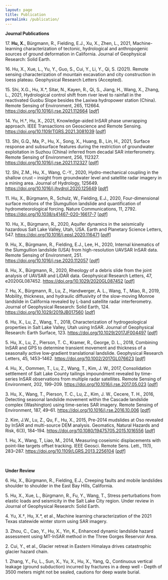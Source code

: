 ```yaml
---
layout: page
title: Publication
permalink: /publication/
---
```

**Journal Publications**

17.&nbsp;<b>Hu, X.</b>, Bürgmann, R., Fielding, E.J., Xu, X., Zhen, L., 2021, Machine-learning characterization of tectonic, hydrological and anthropogenic sources of ground deformation in California. Journal of Geophysical Research: Solid Earth.

16.&nbsp;Hu, X., Xue, L., Yu, Y., Guo, S., Cui, Y., Li, Y., Qi, S. (2021). Remote sensing characterization of mountain excavation and city construction in loess plateau. Geophysical Research Letters (Accepted).

15.&nbsp;Shi, X.G., Hu, X.*, Sitar, N., Kayen, R., Qi, S., Jiang, H., Wang, X., Zhang, L., 2021, Hydrological control shift from river level to rainfall in the reactivated Guobu Slope besides the Laxiwa hydropower station (China). Remote Sensing of Environment, 265, 112664. <a href="https://doi.org/10.1016/j.rse.2021.112664" target="_blank">https://doi.org/10.1016/j.rse.2021.112664</a> <a href="/articles/Hydrological control shift from river level to rainfall.pdf" download>&#91;*pdf*&#93;</a>

14.&nbsp;Yu, H.†, Hu, X., 2021, Knowledge-aided InSAR phase unwrapping approach. IEEE Transactions on Geoscience and Remote Sensing. <a href="https://doi.org/10.1109/TGRS.2021.3081039" target="_blank">https://doi.org/10.1109/TGRS.2021.3081039</a> <a href="/articles/Knowledge-Aided_InSAR_Phase_Unwrapping_Approach.pdf" download>&#91;*pdf*&#93;</a>

13.&nbsp;Shi, G.Q., Ma, P., Hu, X., Song, X., Huang, B., Lin, H., 2021, Surface response and subsurface features during the restriction of groundwater exploitation in Suzhou (China) inferred from decadal SAR interferometry. Remote Sensing of Environment, 256, 112327. <a href="https://doi.org/10.1016/j.rse.2021.112327" target="_blank">https://doi.org/10.1016/j.rse.2021.112327</a> <a href="/articles/Surface response and subsurface features during the restriction of groundwater exploitation.pdf" download>&#91;*pdf*&#93;</a>

12.&nbsp;Shi, Z.M., Hu, X., Wang, C.-Y., 2020, Hydro-mechanical coupling in the shallow crust – insight from groundwater level and satellite radar imagery in a mining area. Journal of Hydrology, 125649. <a href="https://doi.org/10.1016/j.jhydrol.2020.125649" target="_blank">https://doi.org/10.1016/j.jhydrol.2020.125649</a> <a href="/articles/Hydro-mechanical coupling in the shallow crust.pdf" download>&#91;*pdf*&#93;</a>

11.&nbsp;Hu, X., Bürgmann, R., Schulz, W., Fielding, E.J., 2020, Four-dimensional surface motions of the Slumgullion landslide and quantification of hydrometeorological forcing. Nature Communications, 11, 2792. <a href="https://doi.org/10.1038/s41467-020-16617-7" target="_blank"> https://doi.org/10.1038/s41467-020-16617-7 </a> <a href="/articles/Four-dimensional surface motions.pdf" download>&#91;*pdf*&#93;</a>

10.&nbsp;Hu, X., Bürgmann, R., 2020, Aquifer dynamics in the seismically hazardous Salt Lake Valley, Utah, USA. Earth and Planetary Science Letters, 547. <a href=" https://doi.org/10.1016/j.epsl.2020.116471" target="_blank"> https://doi.org/10.1016/j.epsl.2020.116471</a> <a href="/articles/aquifer deformation and active faulting.pdf" download>&#91;*pdf*&#93;</a>

9.&nbsp;Hu, X., Bürgmann, R., Fielding, E.J., Lee, H., 2020, Internal kinematics of the Slumgullion landslide (USA) from high-resolution UAVSAR InSAR data. Remote Sensing of Environment, 251. <a href="https://doi.org/10.1016/j.rse.2020.112057" target="_blank">https://doi.org/10.1016/j.rse.2020.112057</a> <a href="/articles/Internal kinematics of the Slumgullion landslide from high-resolution UAVSAR InSAR data.pdf" download>&#91;*pdf*&#93;</a>

8.&nbsp;Hu, X., Bürgmann, R., 2020, Rheology of a debris slide from the joint analysis of UAVSAR and LiDAR data. Geophysical Research Letters, 47, e2020GL087452. <a href="https://doi.org/10.1029/2020GL087452" target="_blank">https://doi.org/10.1029/2020GL087452</a> <a href="/articles/Rheology of a Debris Slide From the Joint Analysisof UAVSAR and LiDAR Data.pdf" download>&#91;*pdf*&#93;</a>

7.&nbsp;Hu, X., Bürgmann, R., Lu, Z., Handwerger, A. L., Wang, T., Miao, R., 2019, Mobility, thickness, and hydraulic diffusivity of the slow-moving Monroe landslide in California revealed by L-band satellite radar interferometry. Journal of Geophysical Research: Solid Earth, 124. <a href="https://doi.org/10.1029/2019JB017560" target="_blank">https://doi.org/10.1029/2019JB017560</a> <a href="/articles/Mobility, Thickness, and Hydraulic Diffusivityof the Slow Moving Monroe Landslidein California Revealed by LBand Satellite Radar Interferometry.pdf" download>&#91;*pdf*&#93;</a>

6.&nbsp;Hu, X., Lu, Z., Wang, T., 2018, Characterization of hydrogeological properties in Salt Lake Valley, Utah using InSAR. Journal of Geophysical Research: Earth Surface, 123. <a href="https://doi.org/10.1029/2017JF004497" target="_blank">https://doi.org/10.1029/2017JF004497</a> <a href="/articles/Characterization of Hydrogeological Propertiesin Salt Lake Valley, Utah, using InSAR.pdf" download>&#91;*pdf*&#93;</a>

5.&nbsp;Hu, X., Lu, Z., Pierson, T. C., Kramer, R., George, D. L., 2018, Combining InSAR and GPS to determine transient movement and thickness of a seasonally active low‐gradient translational landslide. Geophysical Research Letters, 45, 1453–1462. <a href="https://doi.org/10.1002/2017GL076623" target="_blank">https://doi.org/10.1002/2017GL076623</a> <a href="/articles/Combining InSAR and GPS to Determine Transient Movement and Thickness of a Seasonally Active Low-Gradient Translational Landslide.pdf" download>&#91;*pdf*&#93;</a>

4.&nbsp;Hu, X., Oommen, T., Lu, Z., Wang, T., Kim, J. W., 2017, Consolidation settlement of Salt Lake County tailings impoundment revealed by time-series InSAR observations from multiple radar satellites. Remote Sensing of Environment, 202, 199–209. <a href="https://doi.org/10.1016/j.rse.2017.05.023" target="_blank">https://doi.org/10.1016/j.rse.2017.05.023</a> <a href="/articles/Consolidation settlement of Salt Lake County tailings impoundment revealed by time-series InSAR observations from multiple radar satellites.pdf" download>&#91;*pdf*&#93;</a>

3.&nbsp;Hu, X., Wang, T., Pierson, T. C., Lu, Z., Kim, J. W., Cecere, T. H., 2016, Detecting seasonal landslide movement within the Cascade landslide complex (Washington) using time-series SAR imagery. Remote Sensing of Environment, 187, 49–61. <a href="https://doi.org/10.1016/j.rse.2016.10.006" target="_blank">https://doi.org/10.1016/j.rse.2016.10.006</a> <a href="/articles/Detecting seasonal landslide movement within the Cascade landslide complex (Washington) using time-series SAR imagery.pdf" download>&#91;*pdf*&#93;</a>

2.&nbsp;Kim, J.W., Lu, Z., Qu, F., Hu, X., 2015, Pre-2014 mudslides at Oso revealed by InSAR and multi-source DEM analysis. Geomatics, Natural Hazards and Risk, 6(3), 184–194. <a href="https://doi.org/10.1080/19475705.2015.1016556" target="_blank">https://doi.org/10.1080/19475705.2015.1016556</a> <a href="/articles/Pre 2014 mudslides at Oso revealed by InSAR and multi source DEM analysis.pdf" download>&#91;*pdf*&#93;</a>

1.&nbsp;Hu, X., Wang, T, Liao, M., 2014, Measuring coseismic displacements with point-like targets offset tracking. IEEE Geosci. Remote Sens. Lett., 11(1), 283–287. <a href=" https://doi.org/10.1109/LGRS.2013.2256104" target="_blank"> https://doi.org/10.1109/LGRS.2013.2256104</a> <a href="/articles/Measuring_Coseismic_Displacements_With_Point-Like_Targets_Offset_Tracking.pdf" download>&#91;*pdf*&#93;</a>

<br>

**Under Review**

6.&nbsp;Hu, X., Bürgmann, R., Fielding, E.J., Creeping faults and mobile landslides shoulder to shoulder in the East Bay Hills, California.

5.&nbsp;Hu, X., Xue, L., Bürgmann, R., Fu, Y., Wang, T., Stress perturbations from elastic loads and seismicity in the Salt Lake City region. Under review in Journal of Geophysical Research: Solid Earth.

4.&nbsp;Yu, X.†, Hu, X.*, et al., Machine learning characterization of the 2021 Texas statewide winter storm using SAR imagery. 

3.&nbsp;Zhou, C., Cao, Y., Hu, X., Yin, K., Enhanced dynamic landslide hazard assessment using MT-InSAR method in the Three Gorges Reservoir Area.

2.&nbsp;Cui, Y., et al., Glacier retreat in Eastern Himalaya drives catastrophic glacier hazard chain.

1.&nbsp;Zhang, Y., Fu, L., Sun, X., Yu, X., Hu, X., Yang, Q., Continuous vertical leakage (ground subduction) incurred by fractures in a deep well - Depth of 3500 meters might not be sealed, cautions for deep waste burial.


<br>
<br>
<br>
<br>
<br>
